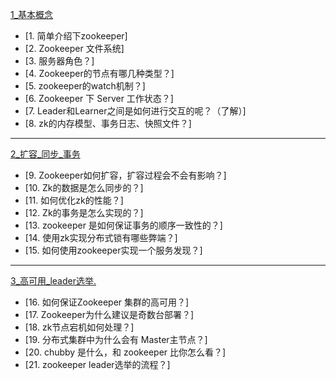 [1_基本概念](https://github.com/SpartaHao/JavaTechnologyStack/blob/main/zookeeper/1_%E5%9F%BA%E6%9C%AC%E6%A6%82%E5%BF%B5.md)

- [1. 简单介绍下zookeeper]
- [2. Zookeeper 文件系统]
- [3. 服务器角色？]
- [4. Zookeeper的节点有哪几种类型？]
- [5. zookeeper的watch机制？]
- [6. Zookeeper 下 Server 工作状态？]
- [7. Leader和Learner之间是如何进行交互的呢？（了解）]
- [8. zk的内存模型、事务日志、快照文件？]
---
[2_扩容_同步_事务](https://github.com/SpartaHao/JavaTechnologyStack/blob/main/zookeeper/2_%E6%89%A9%E5%AE%B9_%E5%90%8C%E6%AD%A5_%E4%BA%8B%E5%8A%A1.md)

- [9. Zookeeper如何扩容，扩容过程会不会有影响？]
- [10. Zk的数据是怎么同步的？]
- [11. 如何优化zk的性能？]
- [12. Zk的事务是怎么实现的？]
- [13. zookeeper 是如何保证事务的顺序一致性的？]
- [14. 使用zk实现分布式锁有哪些弊端？]
- [15. 如何使用zookeeper实现一个服务发现？]
---
[3_高可用_leader选举.](https://github.com/SpartaHao/JavaTechnologyStack/blob/main/zookeeper/3_%E9%AB%98%E5%8F%AF%E7%94%A8_leader%E9%80%89%E4%B8%BE.md)

- [16. 如何保证Zookeeper 集群的高可用？]
- [17. Zookeeper为什么建议是奇数台部署？]
- [18. zk节点宕机如何处理？]
- [19. 分布式集群中为什么会有 Master主节点？]
- [20. chubby 是什么，和 zookeeper 比你怎么看？]
- [21. zookeeper leader选举的流程？]
